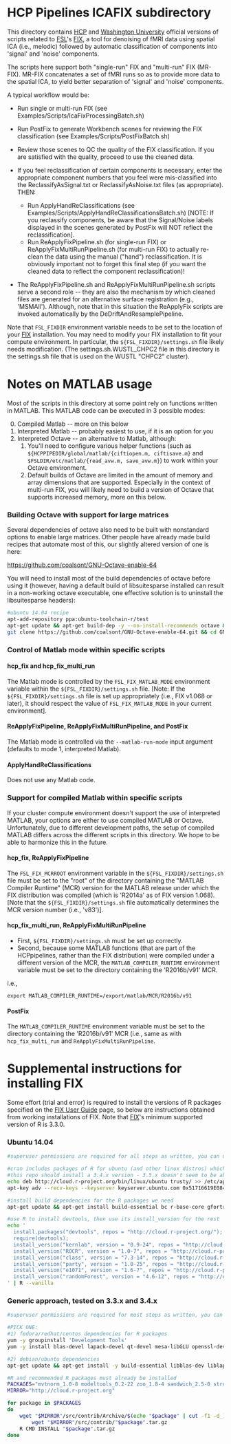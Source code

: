# HCP Pipelines ICAFIX subdirectory

This directory contains [HCP] and [Washington University] official versions of
scripts related to [FSL]'s [FIX], a tool for denoising of fMRI data using
spatial ICA (i.e., melodic) followed by automatic classification of components into
'signal' and 'noise' components.

The scripts here support both "single-run" FIX and "multi-run" FIX (MR-FIX).
MR-FIX concatenates a set of fMRI runs so as to provide more data to the
spatial ICA, to yield better separation of 'signal' and 'noise' components.

A typical workflow would be:
* Run single or multi-run FIX (see Examples/Scripts/IcaFixProcessingBatch.sh)
* Run PostFix to generate Workbench scenes for reviewing the FIX classification (see
  Examples/Scripts/PostFixBatch.sh)
* Review those scenes to QC the quality of the FIX classification. If you are
  satisfied with the quality, proceed to use the cleaned data.
* If you feel reclassification of certain components is necessary, enter the
  appropriate component numbers that you feel were mis-classified into the
  ReclassifyAsSignal.txt or ReclassifyAsNoise.txt files (as appropriate). THEN:
  * Run ApplyHandReClassifications (see
  Examples/Scripts/ApplyHandReClassificationsBatch.sh) [NOTE: If you reclassify
  components, be aware that the Signal/Noise labels displayed in the scenes 
  generated by PostFix will NOT reflect the reclassification].
  * Run ReApplyFixPipeline.sh (for single-run FIX) or
  ReApplyFixMultiRunPipeline.sh (for multi-run FIX) to actually re-clean the data using
  the manual ("hand") reclassification. It is obviously important not to forget this
  final step (if you want the cleaned data to reflect the component reclassification)!

* The ReApplyFixPipeline.sh and ReApplyFixMultiRunPipeline.sh scripts serve a second
  role -- they are also the mechanism by which cleaned files are generated for
  an alternative surface registration (e.g., 'MSMAll'). Although, note that in this
  situation the ReApplyFix scripts are invoked automatically by the
  DeDriftAndResamplePipeline.
  
Note that `FSL_FIXDIR` environment variable needs to be set to the location of
your [FIX] installation. You may need to modify your FIX installation to fit
your compute environment. In particular, the `${FSL_FIXDIR}/settings.sh` file
likely needs modification. (The settings.sh.WUSTL_CHPC2 file in this directory
is the settings.sh file that is used on the WUSTL "CHPC2" cluster).

# Notes on MATLAB usage

Most of the scripts in this directory at some point rely on functions written
in MATLAB. This MATLAB code can be executed in 3 possible modes:

0. Compiled Matlab -- more on this below
1. Interpreted Matlab -- probably easiest to use, if it is an option for you
2. Interpreted Octave -- an alternative to Matlab, although:
	1. You'll need to configure various helper functions (such as `${HCPPIPEDIR/global/matlab/{ciftiopen.m, ciftisave.m}` and `$FSLDIR/etc/matlab/{read_avw.m, save_avw.m}`) to work within your Octave environment.
	2. Default builds of Octave are limited in the amount of memory and array dimensions that are supported. Especially in the context of multi-run FIX, you will likely need to build a version of Octave that supports increased memory, more on this below.

### Building Octave with support for large matrices

Several dependencies of octave also need to be built with nonstandard options to enable large matrices.  Other people have already made build recipes that automate most of this, our slightly altered version of one is here:

https://github.com/coalsont/GNU-Octave-enable-64

You will need to install most of the build dependencies of octave before using it (however, having a default build of libsuitesparse installed can result in a non-working octave executable, one effective solution is to uninstall the libsuitesparse headers):

```bash
#ubuntu 14.04 recipe
apt-add-repository ppa:ubuntu-toolchain-r/test
apt-get update && apt-get build-dep -y --no-install-recommends octave && apt-get install -y --no-install-recommends git cmake libpq-dev gcc-6 gfortran-6 g++-6 zip libosmesa6-dev libsundials-serial-dev bison && apt-get remove -y libsuitesparse-dev && apt-get autoremove -y
git clone https://github.com/coalsont/GNU-Octave-enable-64.git && cd GNU-Octave-enable-64 && make INSTALL_DIR=/usr/local CC=gcc-6 FC=gfortran-6 CXX=g++-6 && ldconfig
```

### Control of Matlab mode within specific scripts

#### hcp_fix and hcp_fix_multi_run

The Matlab mode is controlled by the `FSL_FIX_MATLAB_MODE` environment variable within the
`${FSL_FIXDIR}/settings.sh` file. 
[Note: If the `${FSL_FIXDIR}/settings.sh` file is set up appropriately (i.e., FIX v1.068 or later), 
it should respect the value of `FSL_FIX_MATLAB_MODE` in your current environment].

#### ReApplyFixPipeline, ReApplyFixMultiRunPipeline, and PostFix

The Matlab mode is controlled via the `--matlab-run-mode` input argument
(defaults to mode 1, interpreted Matlab).

#### ApplyHandReClassifications

Does not use any Matlab code.

### Support for compiled Matlab within specific scripts

If your cluster compute environment doesn't support the use of interpreted
MATLAB, your options are either to use compiled MATLAB or Octave.
Unfortunately, due to different development paths, the setup of compiled
MATLAB differs across the different scripts in this directory. We hope to be
able to harmonize this in the future.

#### hcp_fix, ReApplyFixPipeline

The `FSL_FIX_MCRROOT` environment variable in the `${FSL_FIXDIR}/settings.sh`
file must be set to the "root" of the directory containing the "MATLAB
Compiler Runtime" (MCR) version for the MATLAB release under which the FIX
distribution was compiled (which is 'R2014a' as of FIX version 1.068).
[Note that the `${FSL_FIXDIR}/settings.sh` file automatically determines the MCR version number (i.e., 'v83')].

#### hcp_fix_multi_run, ReApplyFixMultiRunPipeline

* First, `${FSL_FIXDIR}/settings.sh` must be set up correctly.
* Second, because some MATLAB functions (that are part of the HCPpipelines, rather
than the FIX distribution) were compiled under a different version of the MCR,
the `MATLAB_COMPILER_RUNTIME` environment variable must be set to the
directory containing the 'R2016b/v91' MCR.

i.e.,

	export MATLAB_COMPILER_RUNTIME=/export/matlab/MCR/R2016b/v91

#### PostFix

The `MATLAB_COMPILER_RUNTIME` environment variable must be set to the
directory containing the 'R2016b/v91' MCR (i.e., same as with
`hcp_fix_multi_run` and `ReApplyFixMultiRunPipeline`.


# Supplemental instructions for installing FIX

Some effort (trial and error) is required to install the versions of R packages specified on the [FIX User Guide] page, so below are instructions obtained from working installations of FIX.  Note that [FIX]'s minimum supported version of R is 3.3.0.

### Ubuntu 14.04

```bash
#superuser permissions are required for all steps as written, you can use "sudo -s" to obtain a root-privileged shell

#cran includes packages of R for ubuntu (and other linux distros) which are in sync with cran
#this repo should install a 3.4.x version - 3.5.x doesn't seem to be able to install the specified package versions
echo deb http://cloud.r-project.org/bin/linux/ubuntu trusty/ >> /etc/apt/sources.list
apt-key adv --recv-keys --keyserver keyserver.ubuntu.com 0x51716619E084DAB9

#install build dependencies for the R packages we need
apt-get update && apt-get install build-essential bc r-base-core gfortran libblas-dev liblapack-dev libcurl4-openssl-dev libssl-dev libssh2-1-dev --no-install-recommends

#use R to install devtools, then use its install_version for the rest
echo '
  install.packages("devtools", repos = "http://cloud.r-project.org/");
  require(devtools);
  install_version("kernlab", version = "0.9-24", repos = "http://cloud.r-project.org/");
  install_version("ROCR", version = "1.0-7", repos = "http://cloud.r-project.org/");
  install_version("class", version = "7.3-14", repos = "http://cloud.r-project.org/");
  install_version("party", version = "1.0-25", repos = "http://cloud.r-project.org/");
  install_version("e1071", version = "1.6-7", repos = "http://cloud.r-project.org/");
  install_version("randomForest", version = "4.6-12", repos = "http://cloud.r-project.org/");
' | R --vanilla
```

### Generic approach, tested on 3.3.x and 3.4.x

```bash
#superuser permissions are required for most steps as written, you can use "sudo -s" to obtain a root-privileged shell

#PICK ONE:
#1) fedora/redhat/centos dependencies for R packages
yum -y groupinstall 'Development Tools'
yum -y install blas-devel lapack-devel qt-devel mesa-libGLU openssl-devel libssh-devel

#2) debian/ubuntu dependencies
apt-get update && apt-get install -y build-essential libblas-dev liblapack-dev qt5-default libglu1-mesa libcurl4-openssl-dev libssl-dev libssh2-1-dev --no-install-recommends

#R and recommended R packages must already be installed
PACKAGES="mvtnorm_1.0-8 modeltools_0.2-22 zoo_1.8-4 sandwich_2.5-0 strucchange_1.5-1 TH.data_1.0-9 survival_2.43-3 multcomp_1.4-8 coin_1.2-2 bitops_1.0-6 gtools_3.8.1 gdata_2.18.0 caTools_1.17.1.1 gplots_3.0.1 kernlab_0.9-24 ROCR_1.0-7 class_7.3-14 party_1.0-25 e1071_1.6-7 randomForest_4.6-12"
MIRROR="http://cloud.r-project.org"

for package in $PACKAGES
do
    wget "$MIRROR"/src/contrib/Archive/$(echo "$package" | cut -f1 -d_)/"$package".tar.gz || \
        wget "$MIRROR"/src/contrib/"$package".tar.gz
    R CMD INSTALL "$package".tar.gz
done
```

<!-- References -->

[HCP]: http://www.humanconnectome.org
[Washington University]: http://www.wustl.edu
[FSL]: http://fsl.fmrib.ox.ac.uk/fsl/fslwiki
[FIX]: http://fsl.fmrib.ox.ac.uk/fsl/fslwiki/FIX
[FIX User Guide]: https://fsl.fmrib.ox.ac.uk/fsl/fslwiki/FIX/UserGuide
